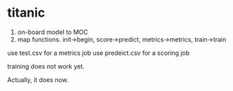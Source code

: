 # titanic


1. on-board model to MOC
2. map functions.  init->begin, score->predict, metrics->metrics, train->train

use test.csv for a metrics job
use predeict.csv for a scoring job

training does not work yet.

Actually, it does now.
